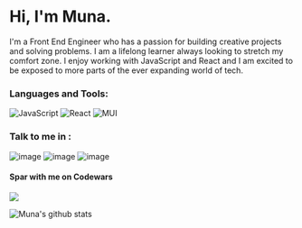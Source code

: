 # Hi, I'm Muna.
I'm a Front End Engineer who has a passion for building creative
projects and solving problems. I am a lifelong learner
always looking to stretch my comfort zone.
I enjoy working with JavaScript and React and I am excited
to be exposed to more parts of the ever expanding world
of tech.

### Languages and Tools:
![JavaScript](https://img.shields.io/badge/javascript-%23323330.svg?style=for-the-badge&logo=javascript&logoColor=%23F7DF1E)
![React](https://img.shields.io/badge/react-%2320232a.svg?style=for-the-badge&logo=react&logoColor=%2361DAFB)
![MUI](https://img.shields.io/badge/MUI-%230081CB.svg?style=for-the-badge&logo=material-ui&logoColor=white)

### Talk to me in : 
![image](https://user-images.githubusercontent.com/70723238/139853372-35733ed9-2750-4643-a08f-5422bc44be3c.png)
![image](https://user-images.githubusercontent.com/70723238/139853331-2fcd4237-a6b7-4b79-8fbe-4ce909417e27.png)
![image](https://user-images.githubusercontent.com/70723238/139853414-0bd99c52-38e1-4e66-9324-4c0692ddadfe.png)


#### Spar with me on Codewars

<img src="https://www.codewars.com/users/m-fidow/badges/micro"/>

![Muna's github stats](https://github-readme-stats.vercel.app/api?username=m-fidow&theme=vue)
